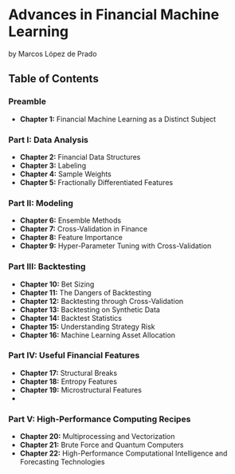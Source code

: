 # Advances in Financial Machine Learning
by Marcos López de Prado

## Table of Contents

### Preamble
* **Chapter 1:** Financial Machine Learning as a Distinct Subject

### Part I: Data Analysis
* **Chapter 2:** Financial Data Structures
* **Chapter 3:** Labeling
* **Chapter 4:** Sample Weights
* **Chapter 5:** Fractionally Differentiated Features

### Part II: Modeling
* **Chapter 6:** Ensemble Methods
* **Chapter 7:** Cross-Validation in Finance
* **Chapter 8:** Feature Importance
* **Chapter 9:** Hyper-Parameter Tuning with Cross-Validation

### Part III: Backtesting
* **Chapter 10:** Bet Sizing
* **Chapter 11:** The Dangers of Backtesting
* **Chapter 12:** Backtesting through Cross-Validation
* **Chapter 13:** Backtesting on Synthetic Data
* **Chapter 14:** Backtest Statistics
* **Chapter 15:** Understanding Strategy Risk
* **Chapter 16:** Machine Learning Asset Allocation

### Part IV: Useful Financial Features
* **Chapter 17:** Structural Breaks
* **Chapter 18:** Entropy Features
* **Chapter 19:** Microstructural Features
* 
### Part V: High-Performance Computing Recipes
* **Chapter 20:** Multiprocessing and Vectorization
* **Chapter 21:** Brute Force and Quantum Computers
* **Chapter 22:** High-Performance Computational Intelligence and Forecasting Technologies
